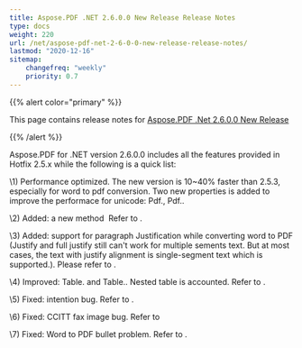 ```yaml
---
title: Aspose.PDF .NET 2.6.0.0 New Release Release Notes
type: docs
weight: 220
url: /net/aspose-pdf-net-2-6-0-0-new-release-release-notes/
lastmod: "2020-12-16"
sitemap:
    changefreq: "weekly"
    priority: 0.7
---
```


{{% alert color="primary" %}} 

This page contains release notes for [Aspose.PDF .Net 2.6.0.0 New Release](http://www.aspose.com/downloads/pdf/net/new-releases/aspose.pdf-.net-2.6.0.0-new-release/)

{{% /alert %}} 

Aspose.PDF for .NET version 2.6.0.0 includes all the features provided in Hotfix 2.5.x while the following is a quick list:

\1) Performance optimized. The new version is 10~40% faster than 2.5.3, especially for word to pdf conversion. Two new properties is added to improve the performace for unicode: Pdf., Pdf..

\2) Added: a new method  Refer to .

\3) Added: support for paragraph Justification while converting word to PDF (Justify and full justify still can't work for multiple sements text. But at most cases, the text with justify alignment is single-segment text which is supported.). Please refer to .

\4) Improved: Table. and Table.. Nested table is accounted. Refer to .

\5) Fixed: intention bug. Refer to .

\6) Fixed: CCITT fax image bug. Refer to

\7) Fixed: Word to PDF bullet problem. Refer to .


